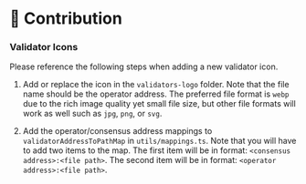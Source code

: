 # 📜 Contribution


### Validator Icons

Please reference the following steps when adding a new validator icon.

1. Add or replace the icon in the `validators-logo` folder. Note that the file name should be the operator address. The preferred file format is `webp` due to the rich image quality yet small file size, but other file formats will work as well such as `jpg`, `png`, or `svg`.

2. Add the operator/consensus address mappings to `validatorAddressToPathMap` in `utils/mappings.ts`. Note that you will have to add two items to the map. The first item will be in format: `<consensus address>:<file path>`. The second item will be in format: `<operator address>:<file path>`.
